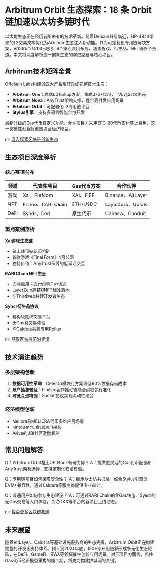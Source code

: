 # Arbitrum Orbit 生态探索：18 条 Orbit 链加速以太坊多链时代

以太坊生态正在经历前所未有的技术革新。随着Dencun升级临近，EIP-4844带来的L2交易成本优化为Arbitrum生态注入新动能。作为可定制化专用链解决方案，Arbitrum Orbit已吸引18个重点项目布局，涵盖游戏、衍生品、NFT等多个赛道。本文将深度解析这一创新生态的演进路径与核心项目。

## Arbitrum技术矩阵全景

Offchain Labs构建的四大产品矩阵形成完整技术生态：
- **Arbitrum One**：成熟L2 Rollup方案，集成275+应用，TVL达23亿美元
- **Arbitrum Nova**：AnyTrust架构支撑，适合高并发应用场景
- **Arbitrum Orbit**：可配置化L3专用链平台
- **Stylus引擎**：支持多语言智能合约开发

最新升级的Gas代币自定义功能，允许项目方采用ERC-20代币支付链上费用，这一突破性创新将重塑项目经济模型。

👉 [深入探索区块链创新生态](https://bit.ly/okx_welcome)

## 生态项目深度解析

### 核心赛道分布
| 领域       | 代表性项目         | Gas代币方案    | 合作伙伴        |
|------------|------------------|---------------|----------------|
| 游戏       | Xai、Fiefdom     | XAI、FIEF     | Binance、AltLayer |
| NFT        | Frame、RARI Chain | ETH/USDC      | LayerZero、Gelato |
| DeFi       | Syndr、Deri      | 原生代币      | Caldera、Conduit |

### 重点案例剖析

**Xai游戏生态链**
- 已上线币安新币挖矿
- 首款游戏《Final Form》4月公测
- 独特价值：AnyTrust保障的低延迟交互

**RARI Chain NFT生态**
- 支持信用卡支付的零Gas铸造
- LayerZero跨链ONFT标准落地
- 与Thirdweb共建开发者生态

**Syndr衍生品协议**
- 机构级期权交易平台
- 无Gas费交易体验
- 与Caldera共建专用Rollup

👉 [获取区块链前沿资讯](https://bit.ly/okx_welcome)

## 技术演进趋势

### 多层架构创新
1. **数据可用性革命**：Celestia模块化方案降低90%数据存储成本
2. **账户抽象普及**：Pimlico合作推动智能合约钱包标准化
3. **跨链互通增强**：Socket协议实现流动性聚合

### 经济模型创新
- Meliora的MELIORA代币多维应用场景
- Kinto的KYC合规DeFi架构
- Avive的UBI社区激励机制

## 常见问题解答

Q：Arbitrum Orbit相比OP Stack有何优势？
A：提供更灵活的Gas代币配置和AnyTrust架构选择，支持定制化安全模型。

Q：专用链项目如何保障安全性？
A：继承以太坊共识层，结合Stylus引擎的EVM+兼容性，通过Caldera等服务商提供专业审计。

Q：普通用户如何参与生态建设？
A：可通过RARI Chain的零Gas铸造、Syndr的无Gas交易等入口体验，关注OKX等平台的新项目上线动态。

👉 [探索更多区块链机遇](https://bit.ly/okx_welcome)

## 未来展望

随着AltLayer、Caldera等基础设施服务商的生态完善，Arbitrum Orbit正在构建完整的开发者支持体系。预计到2024年底，150+条专用链将形成多元化生态矩阵，在DeFi、GameFi、RWA等领域催生创新应用场景。对于项目方而言，抓住Gas代币经济模型重构的窗口期，将成为构建护城河的关键。